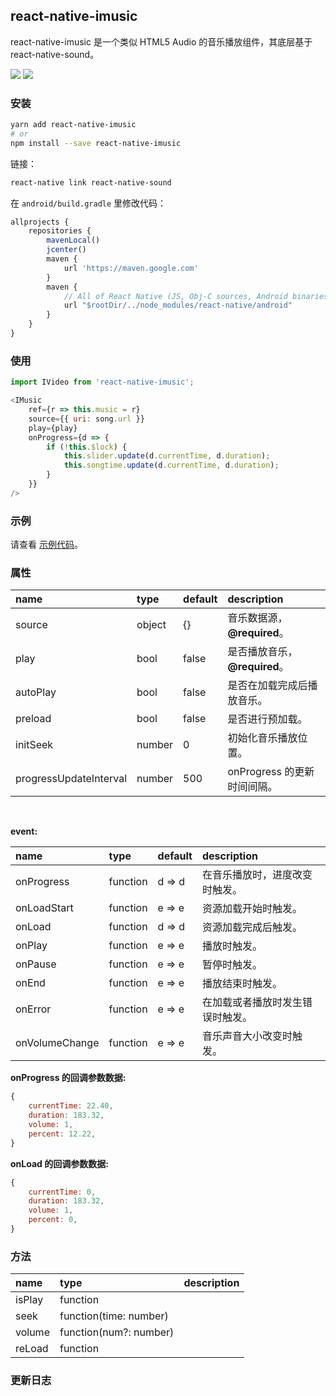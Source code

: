 
## react-native-imusic
react-native-imusic 是一个类似 HTML5 Audio 的音乐播放组件，其底层基于 react-native-sound。

<a href="https://www.npmjs.com/package/react-native-imusic"><img src="https://img.shields.io/npm/v/react-native-imusic.svg?style=flat-square"></a>
<a href="https://www.npmjs.com/package/react-native-imusic"><img src="https://img.shields.io/npm/dm/react-native-imusic.svg?style=flat-square"></a>


### 安装

```bash
yarn add react-native-imusic
# or
npm install --save react-native-imusic
```

链接：

```bash
react-native link react-native-sound
```

在 `android/build.gradle` 里修改代码：

```js
allprojects {
    repositories {
        mavenLocal()
        jcenter()
        maven {
            url 'https://maven.google.com'
        }
        maven {
            // All of React Native (JS, Obj-C sources, Android binaries) is installed from npm
            url "$rootDir/../node_modules/react-native/android"
        }
    }
}
```

### 使用

```js
import IVideo from 'react-native-imusic';

<IMusic
    ref={r => this.music = r}
    source={{ uri: song.url }}
    play={play}
    onProgress={d => {
        if (!this.$lock) {
            this.slider.update(d.currentTime, d.duration);
            this.songtime.update(d.currentTime, d.duration);
        }
    }}
/>
```

### 示例
请查看 [示例代码](./example/index.js)。

### 属性

| name                   | type   | default | description           |
| :--------------------- | :----- | :------ | :-------------------- |
| source                 | object | {}      | 音乐数据源，__@required__。  |
| play                   | bool   | false   | 是否播放音乐，__@required__。 |
| autoPlay               | bool   | false   | 是否在加载完成后播放音乐。         |
| preload                | bool   | false   | 是否进行预加载。              |
| initSeek               | number | 0       | 初始化音乐播放位置。            |
| progressUpdateInterval | number | 500     | onProgress 的更新时间间隔。   |

<br />

__event:__

| name           | type     | default | description      |
| :------------- | :------- | :------ | :--------------- |
| onProgress     | function | d => d  | 在音乐播放时，进度改变时触发。  |
| onLoadStart    | function | e => e  | 资源加载开始时触发。       |
| onLoad         | function | d => d  | 资源加载完成后触发。       |
| onPlay         | function | e => e  | 播放时触发。           |
| onPause        | function | e => e  | 暂停时触发。           |
| onEnd          | function | e => e  | 播放结束时触发。         |
| onError        | function | e => e  | 在加载或者播放时发生错误时触发。 |
| onVolumeChange | function | e => e  | 音乐声音大小改变时触发。     |

__onProgress 的回调参数数据:__

```js
{
    currentTime: 22.40,
    duration: 183.32,
    volume: 1,
    percent: 12.22,
}
```

__onLoad 的回调参数数据:__

```js
{
    currentTime: 0,
    duration: 183.32,
    volume: 1,
    percent: 0,
}
```

### 方法

| name   | type                   | description |
| :----- | :--------------------- | :---------- |
| isPlay | function               |             |
| seek   | function(time: number) |             |
| volume | function(num?: number) |             |
| reLoad | function               |             |

### 更新日志



